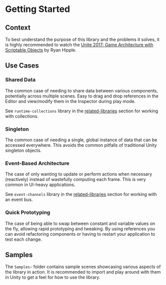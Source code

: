 # Getting Started

## Context

To best understand the purpose of this library and the problems it solves,
it is highly recommended to watch the [Unite 2017: Game Architecture with Scriptable Objects](https://www.youtube.com/watch?v=raQ3iHhE_Kk)
by Ryan Hipple.

## Use Cases

### Shared Data

The common case of needing to share data between various components, potentially across multiple scenes.
Easy to drag and drop references in the Editor and view/modify them in the Inspector during play mode.

See `runtime-collections` library in the [related-libraries](related-libraries.md) section for working with collections.

### Singleton

The common case of needing a single, global instance of data that can be accessed everywhere.
This avoids the common pitfalls of traditional Unity singleton objects.

### Event-Based Architecture

The case of only wanting to update or perform actions when necessary (reactively) instead of wastefully computing each frame.
This is very common in UI-heavy applications.

See `event-channels` library in the [related-libraries](related-libraries.md) section for working with an event bus.

### Quick Prototyping

The case of being able to swap between constant and variable values on the fly, allowing rapid prototyping and tweaking.
By using references you can avoid refactoring components or having to restart your application to test each change.

## Samples

The `Samples~` folder contains sample scenes showcasing various aspects of the library in action.
It is recommended to import and play around with them in Unity to get a feel for how to use the library.
